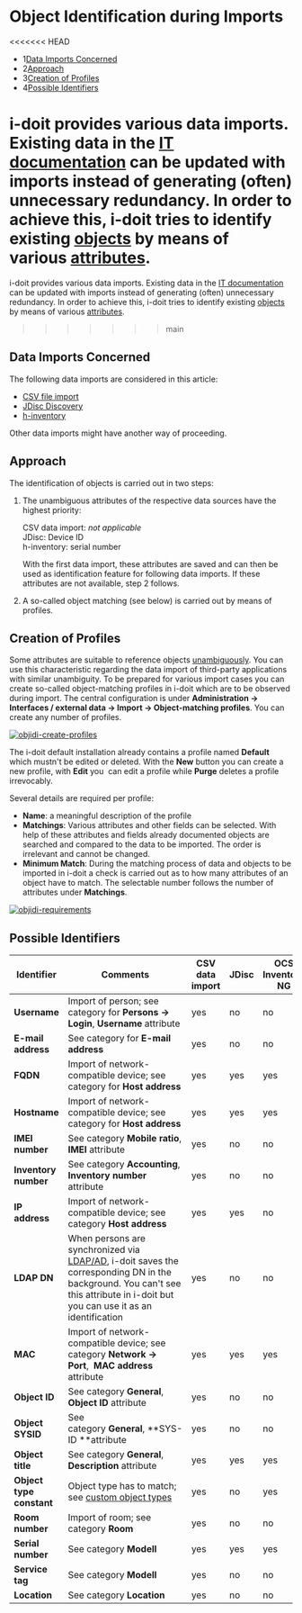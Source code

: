 # Object Identification during Imports

<<<<<<< HEAD
*   1[Data Imports Concerned](#ObjectIdentificationDuringImports-DataImportsConcerned)
*   2[Approach](#ObjectIdentificationDuringImports-Approach)
*   3[Creation of Profiles](#ObjectIdentificationDuringImports-CreationofProfiles)
*   4[Possible Identifiers](#ObjectIdentificationDuringImports-PossibleIdentifiers)

i-doit provides various data imports. Existing data in the [IT documentation](/display/en/Glossary) can be updated with imports instead of generating (often) unnecessary redundancy. In order to achieve this, i-doit tries to identify existing [objects](../../basics/structure-of-the-it-documentation.md) by means of various [attributes](../../basics/structure-of-the-it-documentation.md).
=======
i-doit provides various data imports. Existing data in the [IT documentation](../glossary.md) can be updated with imports instead of generating (often) unnecessary redundancy. In order to achieve this, i-doit tries to identify existing [objects](../basics/structure-of-the-it-documentation.md) by means of various [attributes](../basics/structure-of-the-it-documentation.md).
>>>>>>> main

Data Imports Concerned
----------------------

The following data imports are considered in this article:

*   [CSV file import](./csv-data-import/index.md)
*   [JDisc Discovery](jdisc-discovery.md)
*   [h-inventory](h-inventory.md)

Other data imports might have another way of proceeding.

Approach
--------

The identification of objects is carried out in two steps:

1.  The unambiguous attributes of the respective data sources have the highest priority:  
      
    CSV data import: _not applicable_  
    JDisc: Device ID  
    h-inventory: serial number  
      
    With the first data import, these attributes are saved and can then be used as identification feature for following data imports. If these attributes are not available, step 2 follows.
    
2.  A so-called object matching (see below) is carried out by means of profiles.

Creation of Profiles
--------------------

Some attributes are suitable to reference objects [unambiguously](../basics/unique-references.md). You can use this characteristic regarding the data import of third-party applications with similar unambiguity. To be prepared for various import cases you can create so-called object-matching profiles in i-doit which are to be observed during import. The central configuration is under **Administration → Interfaces / external data → Import → Object-matching profiles**. You can create any number of profiles.

[![objidi-create-profiles](../assets/images/en/consolidate-data/object-identification-during-imports/1-oidi.png)](../assets/images/en/consolidate-data/object-identification-during-imports/1-oidi.png)

The i-doit default installation already contains a profile named **Default** which mustn't be edited or deleted. With the **New** button you can create a new profile, with **Edit** you  can edit a profile while **Purge** deletes a profile irrevocably.

Several details are required per profile:

*   **Name**: a meaningful description of the profile
*   **Matchings**: Various attributes and other fields can be selected. With help of these attributes and fields already documented objects are searched and compared to the data to be imported. The order is irrelevant and cannot be changed.
*   **Minimum Match**: During the matching process of data and objects to be imported in i-doit a check is carried out as to how many attributes of an object have to match. The selectable number follows the number of attributes under **Matchings**.

[![objidi-requirements](../assets/images/en/consolidate-data/object-identification-during-imports/2-oidi.png)](../assets/images/en/consolidate-data/object-identification-during-imports/2-oidi.png)

Possible Identifiers
--------------------

| Identifier | Comments | CSV data import | JDisc | OCS Inventory NG | h-inventory |
| --- | --- | --- | --- | --- | --- |
| **Username** | Import of person; see category for **Persons → Login**, **Username** attribute | yes | no  | no  | no  |
| **E-mail address** | See category for **E-mail address** | yes | no  | no  | no  |
| **FQDN** | Import of network-compatible device; see category for **Host address** | yes | yes | yes | yes |
| **Hostname** | Import of network-compatible device; see category for **Host address** | yes | yes | yes | yes |
| **IMEI number** | See category **Mobile ratio**, **IMEI** attribute | yes | no  | no  | no  |
| **Inventory number** | See category **Accounting**, **Inventory number** attribute | yes | no  | no  | no  |
| **IP address** | Import of network-compatible device; see category **Host address** | yes | yes | no  | no  |
| **LDAP DN** | When persons are synchronized via [LDAP/AD](../automation-and-integration/ldap-active-directory-ad/index.md), i-doit saves the corresponding DN in the background. You can't see this attribute in i-doit but you can use it as an identification | yes | no  | no  | no  |
| **MAC** | Import of network-compatible device; see category **Network → Port**,  **MAC address** attribute | yes | yes | yes | yes |
| **Object ID** | See category **General**, **Object ID** attribute | yes | no  | no  | no  |
| **Object SYSID** | See category **General**, **SYS-ID **attribute | yes | no  | no  | no  |
| **Object title** | See category **General**, **Description** attribute | yes | yes | yes | yes |
| **Object type constant** | Object type has to match; see [custom object types](../basics/custom-object-types.md) | yes | no  | yes | no  |
| **Room number** | Import of room; see category **Room** | yes | no  | no  | no  |
| **Serial number** | See category **Modell** | yes | yes | yes | yes |
| **Service tag** | See category **Modell** | yes | no  | no  | no  |
| **Location** | See category **Location** | yes | no  | no  | no  |